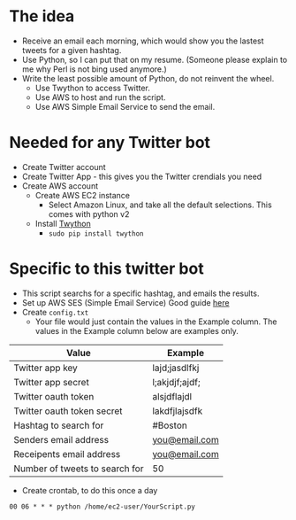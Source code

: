 The idea
=====
* Receive an email each morning, which would show you the lastest tweets for a given hashtag.
* Use Python, so I can put that on my resume.  (Someone please explain to me why Perl is not bing used anymore.)
* Write the least possible amount of Python, do not reinvent the wheel.
  * Use Twython to access Twitter.
  * Use AWS to host and run the script.
  * Use AWS Simple Email Service to send the email.

Needed for any Twitter bot
=====
* Create Twitter account
* Create Twitter App - this gives you the Twitter crendials you need
* Create AWS account
  * Create AWS EC2 instance
    * Select Amazon Linux, and take all the default selections.  This comes with python v2
  * Install [Twython](https://twython.readthedocs.io/en/latest/)
    * `sudo pip install twython`

Specific to this twitter bot
=====
* This script searchs for a specific hashtag, and emails the results.
* Set up AWS SES (Simple Email Service) Good guide [here](https://docs.aws.amazon.com/ses/latest/DeveloperGuide/send-using-sdk-python.html)
* Create `config.txt`
  * Your file would just contain the values in the Example column.  The values in the Example column below are examples only.

Value|Example
-----|-------
Twitter app key|lajd;jasdlfkj
Twitter app secret|l;akjdjf;ajdf;
Twitter oauth token|alsjdflajdl
Twitter oauth token secret|lakdfjlajsdfk
Hashtag to search for|#Boston
Senders email address|you@email.com
Receipents email address|you@email.com
Number of tweets to search for|50

* Create crontab, to do this once a day

`00 06 * * * python /home/ec2-user/YourScript.py`



